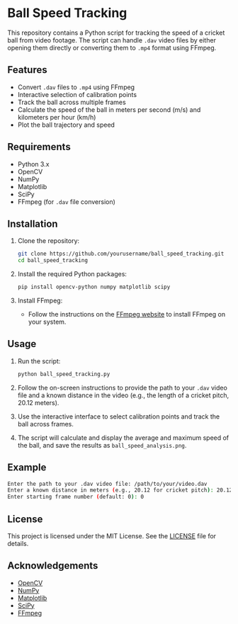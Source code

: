 # Ball Speed Tracking

This repository contains a Python script for tracking the speed of a cricket ball from video footage. The script can handle `.dav` video files by either opening them directly or converting them to `.mp4` format using FFmpeg.

## Features

- Convert `.dav` files to `.mp4` using FFmpeg
- Interactive selection of calibration points
- Track the ball across multiple frames
- Calculate the speed of the ball in meters per second (m/s) and kilometers per hour (km/h)
- Plot the ball trajectory and speed

## Requirements

- Python 3.x
- OpenCV
- NumPy
- Matplotlib
- SciPy
- FFmpeg (for `.dav` file conversion)

## Installation

1. Clone the repository:
    ```bash
    git clone https://github.com/yourusername/ball_speed_tracking.git
    cd ball_speed_tracking
    ```

2. Install the required Python packages:
    ```bash
    pip install opencv-python numpy matplotlib scipy
    ```

3. Install FFmpeg:
    - Follow the instructions on the [FFmpeg website](https://ffmpeg.org/download.html) to install FFmpeg on your system.

## Usage

1. Run the script:
    ```bash
    python ball_speed_tracking.py
    ```

2. Follow the on-screen instructions to provide the path to your `.dav` video file and a known distance in the video (e.g., the length of a cricket pitch, 20.12 meters).

3. Use the interactive interface to select calibration points and track the ball across frames.

4. The script will calculate and display the average and maximum speed of the ball, and save the results as `ball_speed_analysis.png`.

## Example

```bash
Enter the path to your .dav video file: /path/to/your/video.dav
Enter a known distance in meters (e.g., 20.12 for cricket pitch): 20.12
Enter starting frame number (default: 0): 0
```

## License

This project is licensed under the MIT License. See the [LICENSE](LICENSE) file for details.

## Acknowledgements

- [OpenCV](https://opencv.org/)
- [NumPy](https://numpy.org/)
- [Matplotlib](https://matplotlib.org/)
- [SciPy](https://www.scipy.org/)
- [FFmpeg](https://ffmpeg.org/)
